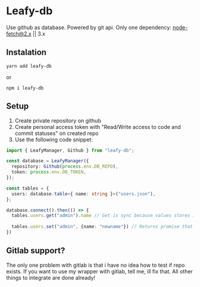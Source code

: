 # Leafy-db

Use github as database. Powered by git api. Only one dependency: node-fetch@2.x || 3.x

## Instalation

```
yarn add leafy-db
```

or

```
npm i leafy-db
```

## Setup

1. Create private repository on github
2. Create personal access token with "Read/Write access to code and commit statuses" on created repo
3. Use the following code snippet:

```ts
import { LeafyManager, Github } from "leafy-db";

const database = LeafyManager({
  repository: Github(process.env.DB_REPO),
  token: process.env.DB_TOKEN,
});

const tables = {
  users: database.table<{ name: string }>("users.json"),
};

database.connect().then(() => {
  tables.users.get("admin").name // Get is sync because values stores in cache
  
  tables.users.set("admin", {name: "newname"}) // Returns promise that will expire after 60 seconds by default. That needed to decrease commit count.
})
```

## Gitlab support?

The only one problem with gitlab is that i have no idea how to test if repo exists. If you want to use my wrapper with gitlab, tell me, ill fix that. All other things to integrate are done already!